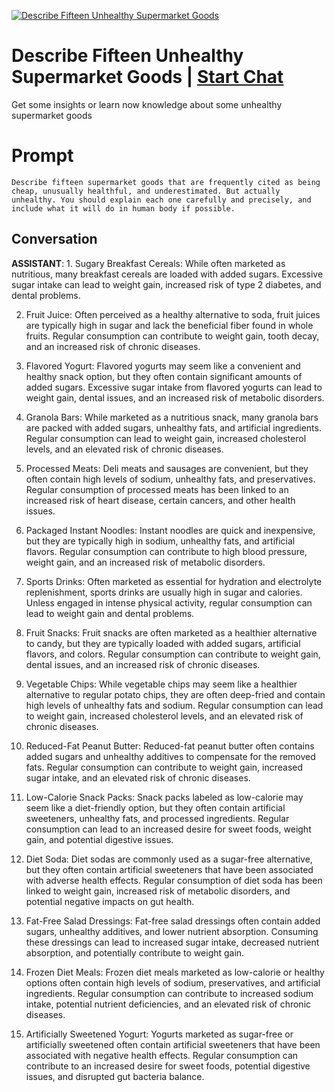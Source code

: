 
[![Describe Fifteen Unhealthy Supermarket Goods](https://flow-prompt-covers.s3.us-west-1.amazonaws.com/icon/abstract/abs_5.png)](https://gptcall.net/chat.html?data=%7B%22contact%22%3A%7B%22id%22%3A%22yJIgVa7SstNxkmboml4zI%22%2C%22flow%22%3Atrue%7D%7D)
# Describe Fifteen Unhealthy Supermarket Goods | [Start Chat](https://gptcall.net/chat.html?data=%7B%22contact%22%3A%7B%22id%22%3A%22yJIgVa7SstNxkmboml4zI%22%2C%22flow%22%3Atrue%7D%7D)
Get some insights or learn now knowledge about some unhealthy supermarket goods

# Prompt

```
Describe fifteen supermarket goods that are frequently cited as being cheap, unusually healthful, and underestimated. But actually unhealthy. You should explain each one carefully and precisely, and include what it will do in human body if possible.  
```

## Conversation

**ASSISTANT**: 1. Sugary Breakfast Cereals: While often marketed as nutritious, many breakfast cereals are loaded with added sugars. Excessive sugar intake can lead to weight gain, increased risk of type 2 diabetes, and dental problems.



2. Fruit Juice: Often perceived as a healthy alternative to soda, fruit juices are typically high in sugar and lack the beneficial fiber found in whole fruits. Regular consumption can contribute to weight gain, tooth decay, and an increased risk of chronic diseases.



3. Flavored Yogurt: Flavored yogurts may seem like a convenient and healthy snack option, but they often contain significant amounts of added sugars. Excessive sugar intake from flavored yogurts can lead to weight gain, dental issues, and an increased risk of metabolic disorders.



4. Granola Bars: While marketed as a nutritious snack, many granola bars are packed with added sugars, unhealthy fats, and artificial ingredients. Regular consumption can lead to weight gain, increased cholesterol levels, and an elevated risk of chronic diseases.



5. Processed Meats: Deli meats and sausages are convenient, but they often contain high levels of sodium, unhealthy fats, and preservatives. Regular consumption of processed meats has been linked to an increased risk of heart disease, certain cancers, and other health issues.



6. Packaged Instant Noodles: Instant noodles are quick and inexpensive, but they are typically high in sodium, unhealthy fats, and artificial flavors. Regular consumption can contribute to high blood pressure, weight gain, and an increased risk of metabolic disorders.



7. Sports Drinks: Often marketed as essential for hydration and electrolyte replenishment, sports drinks are usually high in sugar and calories. Unless engaged in intense physical activity, regular consumption can lead to weight gain and dental problems.



8. Fruit Snacks: Fruit snacks are often marketed as a healthier alternative to candy, but they are typically loaded with added sugars, artificial flavors, and colors. Regular consumption can contribute to weight gain, dental issues, and an increased risk of chronic diseases.



9. Vegetable Chips: While vegetable chips may seem like a healthier alternative to regular potato chips, they are often deep-fried and contain high levels of unhealthy fats and sodium. Regular consumption can lead to weight gain, increased cholesterol levels, and an elevated risk of chronic diseases.



10. Reduced-Fat Peanut Butter: Reduced-fat peanut butter often contains added sugars and unhealthy additives to compensate for the removed fats. Regular consumption can contribute to weight gain, increased sugar intake, and an elevated risk of chronic diseases.



11. Low-Calorie Snack Packs: Snack packs labeled as low-calorie may seem like a diet-friendly option, but they often contain artificial sweeteners, unhealthy fats, and processed ingredients. Regular consumption can lead to an increased desire for sweet foods, weight gain, and potential digestive issues.



12. Diet Soda: Diet sodas are commonly used as a sugar-free alternative, but they often contain artificial sweeteners that have been associated with adverse health effects. Regular consumption of diet soda has been linked to weight gain, increased risk of metabolic disorders, and potential negative impacts on gut health.



13. Fat-Free Salad Dressings: Fat-free salad dressings often contain added sugars, unhealthy additives, and lower nutrient absorption. Consuming these dressings can lead to increased sugar intake, decreased nutrient absorption, and potentially contribute to weight gain.



14. Frozen Diet Meals: Frozen diet meals marketed as low-calorie or healthy options often contain high levels of sodium, preservatives, and artificial ingredients. Regular consumption can contribute to increased sodium intake, potential nutrient deficiencies, and an elevated risk of chronic diseases.



15. Artificially Sweetened Yogurt: Yogurts marketed as sugar-free or artificially sweetened often contain artificial sweeteners that have been associated with negative health effects. Regular consumption can contribute to an increased desire for sweet foods, potential digestive issues, and disrupted gut bacteria balance.


